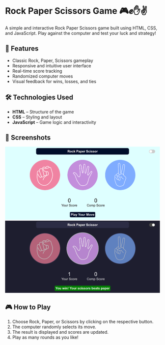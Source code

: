 # Rock Paper Scissors Game 🎮✊✋✌️

A simple and interactive Rock Paper Scissors game built using HTML, CSS, and JavaScript. Play against the computer and test your luck and strategy!

## 🚀 Features

- Classic Rock, Paper, Scissors gameplay
- Responsive and intuitive user interface
- Real-time score tracking
- Randomized computer moves
- Visual feedback for wins, losses, and ties

## 🛠️ Technologies Used

- **HTML** – Structure of the game
- **CSS** – Styling and layout
- **JavaScript** – Game logic and interactivity

## 📸 Screenshots

![Light Mode](images/lightimage.png)
![Dark Mode](images/darkimage.png)

## 🎮 How to Play

1. Choose Rock, Paper, or Scissors by clicking on the respective button.
2. The computer randomly selects its move.
3. The result is displayed and scores are updated.
4. Play as many rounds as you like!
